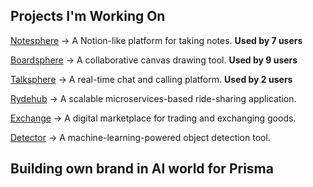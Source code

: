<h2>Projects I'm Working On</h2>

<p><a href="https://notion.deepakbhardwaj.me/">Notesphere</a> → A Notion-like platform for taking notes. <b>Used by 7 users</b></p>
<p><a href="https://miro.deepakbhardwaj.me/">Boardsphere</a> → A collaborative canvas drawing tool. <b>Used by 9 users</b></p>
<p><a href="https://discord.deepakbhardwaj.me/">Talksphere</a> → A real-time chat and calling platform. <b>Used by 2 users</b></p>
<p><a href="https://github.com/uddisharma/Rydehub/">Rydehub</a> → A scalable microservices-based ride-sharing application.</p>
<p><a href="https://exchange.deepakbhardwaj.me/">Exchange</a> → A digital marketplace for trading and exchanging goods.</p>
<p><a href="https://detector.deepakbhardwaj.me/">Detector</a> → A machine-learning-powered object detection tool.</p>



<h2>Building own brand in AI world for Prisma</h2>
